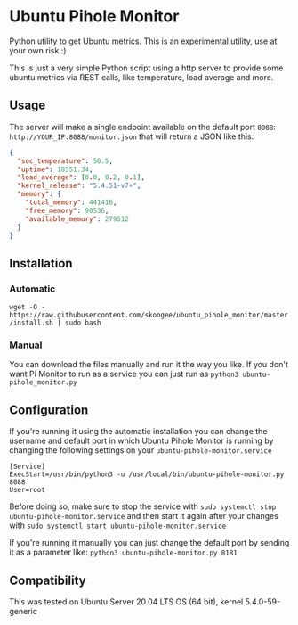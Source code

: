 # Ubuntu Pihole Monitor

Python utility to get Ubuntu metrics. This is an experimental utility, use at your own risk :)

This is just a very simple Python script using a http server to provide some ubuntu metrics via REST calls, like temperature, load average and more.

## Usage

The server will make a single endpoint available on the default port `8088`:
`http://YOUR_IP:8088/monitor.json` that will return a JSON like this:

```json
{
  "soc_temperature": 50.5,
  "uptime": 18551.34,
  "load_average": [0.0, 0.2, 0.1],
  "kernel_release": "5.4.51-v7+",
  "memory": {
    "total_memory": 441416,
    "free_memory": 90536,
    "available_memory": 279512
  }
}
```

## Installation

### Automatic

`wget -O - https://raw.githubusercontent.com/skoogee/ubuntu_pihole_monitor/master/install.sh | sudo bash`

### Manual

You can download the files manually and run it the way you like. If you don't want Pi Monitor to run as a service you can just run as `python3 ubuntu-pihole_monitor.py`

## Configuration

If you're running it using the automatic installation you can change the username and default port in which Ubuntu Pihole Monitor is running by changing the following settings on your `ubuntu-pihole-monitor.service`

```
[Service]
ExecStart=/usr/bin/python3 -u /usr/local/bin/ubuntu-pihole-monitor.py 8088
User=root
```

Before doing so, make sure to stop the service with
`sudo systemctl stop ubuntu-pihole-monitor.service`
and then start it again after your changes with
`sudo systemctl start ubuntu-pihole-monitor.service`

If you're running it manually you can just change the default port by sending it as a parameter like:
`python3 ubuntu-pihole-monitor.py 8181`

## Compatibility

This was tested on Ubuntu Server 20.04 LTS OS (64 bit), kernel 5.4.0-59-generic
